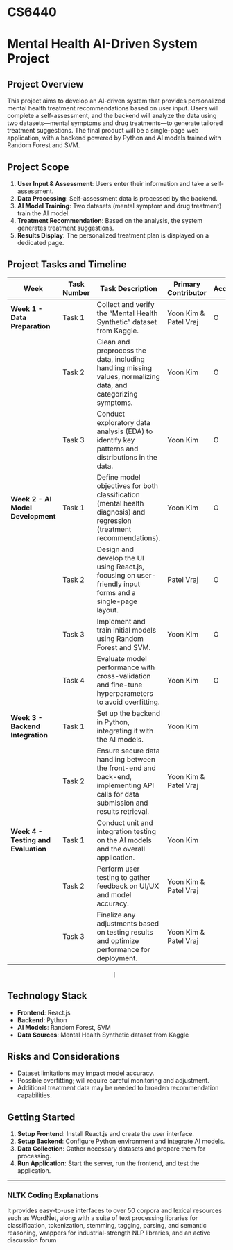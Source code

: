 # CS6440
# Mental Health AI-Driven System Project

## Project Overview
This project aims to develop an AI-driven system that provides personalized mental health treatment recommendations based on user input. Users will complete a self-assessment, and the backend will analyze the data using two datasets—mental symptoms and drug treatments—to generate tailored treatment suggestions. The final product will be a single-page web application, with a backend powered by Python and AI models trained with Random Forest and SVM.

## Project Scope
1. **User Input & Assessment**: Users enter their information and take a self-assessment.
2. **Data Processing**: Self-assessment data is processed by the backend.
3. **AI Model Training**: Two datasets (mental symptom and drug treatment) train the AI model.
4. **Treatment Recommendation**: Based on the analysis, the system generates treatment suggestions.
5. **Results Display**: The personalized treatment plan is displayed on a dedicated page.

## Project Tasks and Timeline

| **Week**                                   | **Task Number** | **Task Description**                                                                                                                  | **Primary Contributor** | **Accomplishment** |
|--------------------------------------------|-----------------|----------------------------------------------------------------------------------------------------------------------------------------|--------------------------|---------------------|
| **Week 1 - Data Preparation**              | Task 1          | Collect and verify the “Mental Health Synthetic” dataset from Kaggle.                                                                  | Yoon Kim & Patel Vraj    | O                   |
|                                            | Task 2          | Clean and preprocess the data, including handling missing values, normalizing data, and categorizing symptoms.                          | Yoon Kim                 | O                   |
|                                            | Task 3          | Conduct exploratory data analysis (EDA) to identify key patterns and distributions in the data.                                        | Yoon Kim                 | O                   |
| **Week 2 - AI Model Development**          | Task 1          | Define model objectives for both classification (mental health diagnosis) and regression (treatment recommendations).                  | Yoon Kim                 | O                   |
|                                            | Task 2          | Design and develop the UI using React.js, focusing on user-friendly input forms and a single-page layout.                              | Patel Vraj               | O                   |
|                                            | Task 3          | Implement and train initial models using Random Forest and SVM.                                                                        | Yoon Kim                 | O                   |
|                                            | Task 4          | Evaluate model performance with cross-validation and fine-tune hyperparameters to avoid overfitting.                                   | Yoon Kim                 | O                   |
| **Week 3 - Backend Integration**           | Task 1          | Set up the backend in Python, integrating it with the AI models.                                                                       | Yoon Kim                 |                    |
|                                            | Task 2          | Ensure secure data handling between the front-end and back-end, implementing API calls for data submission and results retrieval.      | Yoon Kim & Patel Vraj    |                    |
| **Week 4 - Testing and Evaluation**        | Task 1          | Conduct unit and integration testing on the AI models and the overall application.                                                     | Yoon Kim                 |                    |
|                                            | Task 2          | Perform user testing to gather feedback on UI/UX and model accuracy.                                                                   | Yoon Kim & Patel Vraj    |                    |
|                                            | Task 3          | Finalize any adjustments based on testing results and optimize performance for deployment.                                             | Yoon Kim & Patel Vraj    |                    |

                                      |

## Technology Stack
- **Frontend**: React.js
- **Backend**: Python
- **AI Models**: Random Forest, SVM
- **Data Sources**: Mental Health Synthetic dataset from Kaggle

## Risks and Considerations
- Dataset limitations may impact model accuracy.
- Possible overfitting; will require careful monitoring and adjustment.
- Additional treatment data may be needed to broaden recommendation capabilities.

## Getting Started
1. **Setup Frontend**: Install React.js and create the user interface.
2. **Setup Backend**: Configure Python environment and integrate AI models.
3. **Data Collection**: Gather necessary datasets and prepare them for processing.
4. **Run Application**: Start the server, run the frontend, and test the application.

---

### NLTK Coding Explanations
It provides easy-to-use interfaces to over 50 corpora and lexical resources such as WordNet, along with a suite of text processing libraries for classification, tokenization, stemming, tagging, parsing, and semantic reasoning, wrappers for industrial-strength NLP libraries, and an active discussion forum
